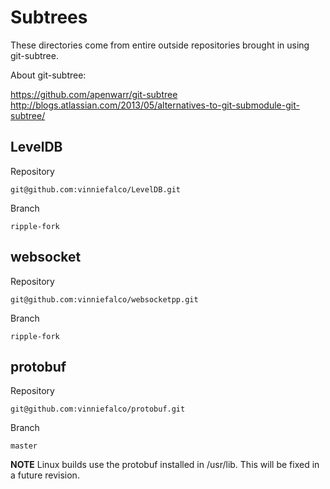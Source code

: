# Subtrees

These directories come from entire outside repositories
brought in using git-subtree.

About git-subtree:

https://github.com/apenwarr/git-subtree <br>
http://blogs.atlassian.com/2013/05/alternatives-to-git-submodule-git-subtree/ <br>

## LevelDB

Repository <br>
```
git@github.com:vinniefalco/LevelDB.git
```
Branch
```
ripple-fork
```

## websocket

Repository
```
git@github.com:vinniefalco/websocketpp.git
```
Branch
```
ripple-fork
```

## protobuf

Repository
```
git@github.com:vinniefalco/protobuf.git
```
Branch
```
master
```

**NOTE** Linux builds use the protobuf installed in /usr/lib. This will be
fixed in a future revision.
